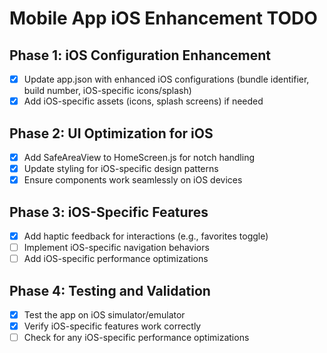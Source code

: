 # Mobile App iOS Enhancement TODO

## Phase 1: iOS Configuration Enhancement
- [x] Update app.json with enhanced iOS configurations (bundle identifier, build number, iOS-specific icons/splash)
- [x] Add iOS-specific assets (icons, splash screens) if needed

## Phase 2: UI Optimization for iOS
- [x] Add SafeAreaView to HomeScreen.js for notch handling
- [x] Update styling for iOS-specific design patterns
- [x] Ensure components work seamlessly on iOS devices

## Phase 3: iOS-Specific Features
- [x] Add haptic feedback for interactions (e.g., favorites toggle)
- [ ] Implement iOS-specific navigation behaviors
- [ ] Add iOS-specific performance optimizations

## Phase 4: Testing and Validation
- [x] Test the app on iOS simulator/emulator
- [x] Verify iOS-specific features work correctly
- [ ] Check for any iOS-specific performance optimizations

